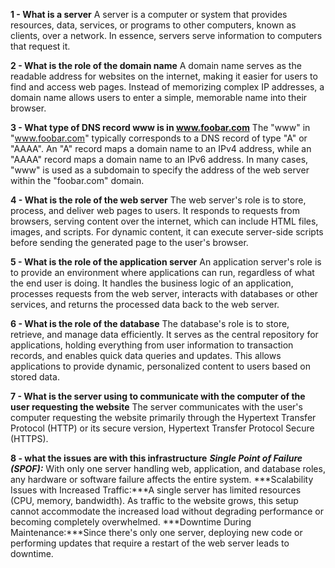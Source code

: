 **1 - What is a server**
A server is a computer or system that provides resources, data, services, or programs to other computers, known as clients, over a network. In essence, servers serve information to computers that request it. 

**2 - What is the role of the domain name**
A domain name serves as the readable address for websites on the internet, making it easier for users to find and access web pages. Instead of memorizing complex IP addresses, a domain name allows users to enter a simple, memorable name into their browser. 

**3 - What type of DNS record www is in www.foobar.com**
The "www" in "www.foobar.com" typically corresponds to a DNS record of type "A" or "AAAA". An "A" record maps a domain name to an IPv4 address, while an "AAAA" record maps a domain name to an IPv6 address. In many cases, "www" is used as a subdomain to specify the address of the web server within the "foobar.com" domain. 

**4 - What is the role of the web server**
The web server's role is to store, process, and deliver web pages to users. It responds to requests from browsers, serving content over the internet, which can include HTML files, images, and scripts. For dynamic content, it can execute server-side scripts before sending the generated page to the user's browser.

**5 - What is the role of the application server**
An application server's role is to provide an environment where applications can run, regardless of what the end user is doing. It handles the business logic of an application, processes requests from the web server, interacts with databases or other services, and returns the processed data back to the web server. 

**6 - What is the role of the database**
The database's role is to store, retrieve, and manage data efficiently. It serves as the central repository for applications, holding everything from user information to transaction records, and enables quick data queries and updates. This allows applications to provide dynamic, personalized content to users based on stored data.

**7 - What is the server using to communicate with the computer of the user requesting the website**
The server communicates with the user's computer requesting the website primarily through the Hypertext Transfer Protocol (HTTP) or its secure version, Hypertext Transfer Protocol Secure (HTTPS). 

**8 - what the issues are with this infrastructure**
***Single Point of Failure (SPOF):*** With only one server handling web, application, and database roles, any hardware or software failure affects the entire system.
***Scalability Issues with Increased Traffic:***A single server has limited resources (CPU, memory, bandwidth). As traffic to the website grows, this setup cannot accommodate the increased load without degrading performance or becoming completely overwhelmed.
***Downtime During Maintenance:***Since there's only one server, deploying new code or performing updates that require a restart of the web server leads to downtime. 